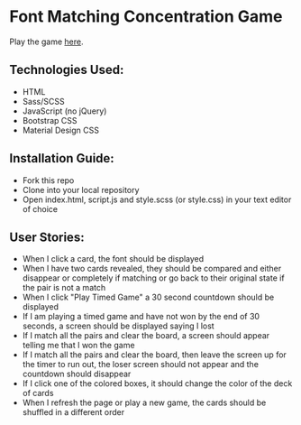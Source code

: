 # Font Matching Concentration Game
Play the game <a href="http://caitlindaitch.github.io/ConcentrationGame/">here</a>.

## Technologies Used:
* HTML
* Sass/SCSS
* JavaScript (no jQuery)
* Bootstrap CSS
* Material Design CSS

## Installation Guide:
* Fork this repo
* Clone into your local repository
* Open index.html, script.js and style.scss (or style.css) in your text editor of choice

## User Stories:
* When I click a card, the font should be displayed
* When I have two cards revealed, they should be compared and either disappear or completely if matching or go back to their original state if the pair is not a match
* When I click "Play Timed Game" a 30 second countdown should be displayed
* If I am playing a timed game and have not won by the end of 30 seconds, a screen should be displayed saying I lost
* If I match all the pairs and clear the board, a screen should appear telling me that I won the game
* If I match all the pairs and clear the board, then leave the screen up for the timer to run out, the loser screen should not appear and the countdown should disappear
* If I click one of the colored boxes, it should change the color of the deck of cards
* When I refresh the page or play a new game, the cards should be shuffled in a different order
